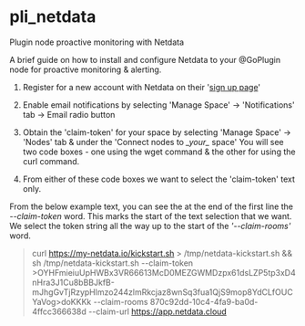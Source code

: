 # pli_netdata
Plugin node proactive monitoring with Netdata

A brief guide on how to install and configure Netdata to your @GoPlugin node for proactive monitoring & alerting.


  1. Register for a new account with Netdata on their '[sign up page](https://app.netdata.cloud/?utm_source=website&utm_content=top_navigation_sign_up)'

  2. Enable email notifications by selecting 'Manage Space' -> 'Notifications' tab -> Email radio button

  3. Obtain the 'claim-token' for your space by selecting 'Manage Space' -> 'Nodes' tab & under the 'Connect nodes to _\_your\__ space'  You will see two code boxes - one using the wget command & the other for using the curl command.

  4. From either of these code boxes we want to select the 'claim-token' text only.

  From the below example text, you can see the at the end of the first line the _*--claim-token*_ word. This marks the start of the text selection that we want.  We select the token string all the way up to the start of the _*\'--claim-rooms\'*_ word.

>curl https://my-netdata.io/kickstart.sh > /tmp/netdata-kickstart.sh && sh /tmp/netdata-kickstart.sh --claim-token    >OYHFmieiuUpHWBx3VR66613McD0MEZGWMDzpx61dsLZP5tp3xD4nHra3J1Cu8bBBJkfB-mJhgGvTjRzypHlmzo244zlmRkcjaz8wnSq3fua1QjS9mop8YdCLfOUCYaVog>doKKKk --claim-rooms 870c92dd-10c4-4fa9-ba0d-4ffcc366638d --claim-url https://app.netdata.cloud